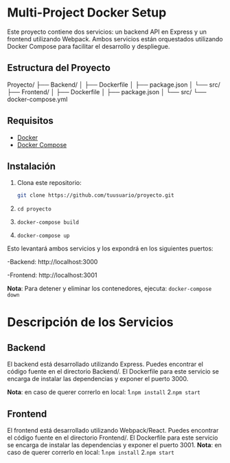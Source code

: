 # Multi-Project Docker Setup

Este proyecto contiene dos servicios: un backend API en Express y un frontend utilizando Webpack. Ambos servicios están orquestados utilizando Docker Compose para facilitar el desarrollo y despliegue.

## Estructura del Proyecto

Proyecto/
├── Backend/
│
├── Dockerfile
│
├── package.json
│
└── src/
├── Frontend/
│
├── Dockerfile
│
├── package.json
│
└── src/
└── docker-compose.yml

## Requisitos

- [Docker](https://www.docker.com/get-started)
- [Docker Compose](https://docs.docker.com/compose/install/)

## Instalación

1. Clona este repositorio:
   ```bash
   git clone https://github.com/tuusuario/proyecto.git
   ```
2. `cd proyecto`

3. `docker-compose build`

4. `docker-compose up`

Esto levantará ambos servicios y los expondrá en los siguientes puertos:

-Backend: http://localhost:3000

-Frontend: http://localhost:3001

**Nota**: Para detener y eliminar los contenedores, ejecuta:
`docker-compose down`

# Descripción de los Servicios

## Backend

El backend está desarrollado utilizando Express. Puedes encontrar el código fuente en el directorio Backend/. El Dockerfile para este servicio se encarga de instalar las dependencias y exponer el puerto 3000.

**Nota**: en caso de querer correrlo en local: 1.`npm install` 2.`npm start`

## Frontend

El frontend está desarrollado utilizando Webpack/React. Puedes encontrar el código fuente en el directorio Frontend/. El Dockerfile para este servicio se encarga de instalar las dependencias y exponer el puerto 3001.
**Nota**: en caso de querer correrlo en local: 1.`npm install` 2.`npm start`
